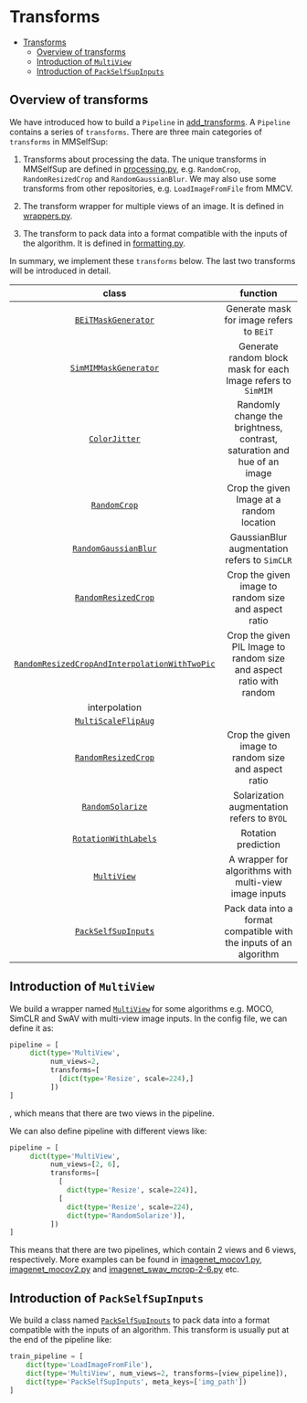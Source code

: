 # Transforms

- [Transforms]()
  - [Overview of transforms](#overview-of-transforms)
  - [Introduction of `MultiView`](#introduction-of-multiview)
  - [Introduction of `PackSelfSupInputs`](#introduction-of-packselfsupinputs)


## Overview of transforms
We have introduced how to build a `Pipeline` in [add_transforms](./add_transforms.md). A `Pipeline` contains a series of
`transforms`. There are three main categories of `transforms` in MMSelfSup:
1. Transforms about processing the data. The unique transforms in MMSelfSup are defined in [processing.py](https://github.com/open-mmlab/mmselfsup/blob/1.x/mmselfsup/datasets/transforms/processing.py), e.g. `RandomCrop`, `RandomResizedCrop` and `RandomGaussianBlur`.
We may also use some transforms from other repositories, e.g. `LoadImageFromFile` from MMCV.

2. The transform wrapper for multiple views of an image. It is defined in [wrappers.py](https://github.com/open-mmlab/mmselfsup/blob/1.x/mmselfsup/datasets/transforms/wrappers.py).
3. The transform to pack data into a format compatible with the inputs of the algorithm. It is defined in [formatting.py](https://github.com/open-mmlab/mmselfsup/blob/1.x/mmselfsup/datasets/transforms/formatting.py).

In summary, we implement these `transforms` below. The last two transforms will be introduced in detail.

|                                                      class                                                      | function| 
| :-------------------------------------------------------------------------------------------------------------: | :------:| 
|                           [`BEiTMaskGenerator`](mmselfsup.datasets.BEiTMaskGenerator)                           | Generate mask for image refers to `BEiT`| 
|                         [`SimMIMMaskGenerator`](mmselfsup.datasets.SimMIMMaskGenerator)                         | Generate random block mask for each Image refers to `SimMIM` |  
|                                 [`ColorJitter`](mmselfsup.datasets.ColorJitter)                                 | Randomly change the brightness, contrast, saturation and hue of an image |  
|                                  [`RandomCrop`](mmselfsup.datasets.RandomCrop)                                  | Crop the given Image at a random location | 
|                          [`RandomGaussianBlur`](mmselfsup.datasets.RandomGaussianBlur)                          | GaussianBlur augmentation refers to `SimCLR` | 
|                           [`RandomResizedCrop`](mmselfsup.datasets.RandomResizedCrop)                           | Crop the given image to random size and aspect ratio | 
| [`RandomResizedCropAndInterpolationWithTwoPic`](mmselfsup.datasets.RandomResizedCropAndInterpolationWithTwoPic) | Crop the given PIL Image to random size and aspect ratio with random
    interpolation| 
|                           [`MultiScaleFlipAug`](mmselfsup.datasets.MultiScaleFlipAug)                           | | 
|                           [`RandomResizedCrop`](mmselfsup.datasets.RandomResizedCrop)                           | Crop the given image to random size and aspect ratio| 
|                              [`RandomSolarize`](mmselfsup.datasets.RandomSolarize)                              | Solarization augmentation refers to `BYOL`| 
|                          [`RotationWithLabels`](mmselfsup.datasets.RotationWithLabels)                          | Rotation prediction| 
|                          [`MultiView`](mmselfsup.datasets.transforms.MultiView)                                 | A wrapper for algorithms with multi-view image inputs| 
|                          [`PackSelfSupInputs`](mmselfsup.datasets.PackSelfSupInputs)                            | Pack data into a format compatible with the inputs of an algorithm | 




## Introduction of `MultiView`
We build a wrapper named [`MultiView`](mmselfsup.datasets.transforms.MultiView) for some algorithms e.g. MOCO, SimCLR and SwAV with multi-view image inputs. In the config file, we can 
define it as:
```python
pipeline = [
     dict(type='MultiView',
          num_views=2,
          transforms=[
            [dict(type='Resize', scale=224),]
          ])
]
```
, which means that there are two views in the pipeline.

We can also define pipeline with different views like:
```python
pipeline = [
     dict(type='MultiView',
          num_views=[2, 6],
          transforms=[
            [   
              dict(type='Resize', scale=224)],
            [
              dict(type='Resize', scale=224),
              dict(type='RandomSolarize')],
          ])
]
```
This means that there are two pipelines, which contain 2 views and 6 views, respectively.
More examples can be found in [imagenet_mocov1.py](https://github.com/open-mmlab/mmselfsup/blob/1.x/configs/selfsup/_base_/datasets/imagenet_mocov1.py), [imagenet_mocov2.py](https://github.com/open-mmlab/mmselfsup/blob/1.x/configs/selfsup/_base_/datasets/imagenet_mocov2.py) and [imagenet_swav_mcrop-2-6.py](https://github.com/open-mmlab/mmselfsup/blob/1.x/configs/selfsup/_base_/datasets/imagenet_swav_mcrop-2-6.py) etc.  

## Introduction of `PackSelfSupInputs`
We build a class named [`PackSelfSupInputs`](mmselfsup.datasets.transforms.PackSelfSupInputs) to pack data into a format compatible with the inputs of an algorithm. This transform
is usually put at the end of the pipeline like:
```python
train_pipeline = [
    dict(type='LoadImageFromFile'),
    dict(type='MultiView', num_views=2, transforms=[view_pipeline]),
    dict(type='PackSelfSupInputs', meta_keys=['img_path'])
]
```

